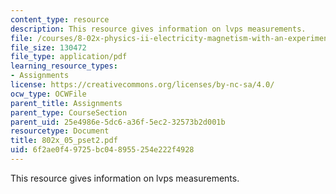 ```yaml
---
content_type: resource
description: This resource gives information on lvps measurements.
file: /courses/8-02x-physics-ii-electricity-magnetism-with-an-experimental-focus-spring-2005/6f2ae0f49725bc048955254e222f4928_802x_05_pset2.pdf
file_size: 130472
file_type: application/pdf
learning_resource_types:
- Assignments
license: https://creativecommons.org/licenses/by-nc-sa/4.0/
ocw_type: OCWFile
parent_title: Assignments
parent_type: CourseSection
parent_uid: 25e4986e-5dc6-a36f-5ec2-32573b2d001b
resourcetype: Document
title: 802x_05_pset2.pdf
uid: 6f2ae0f4-9725-bc04-8955-254e222f4928
---
```

This resource gives information on lvps measurements.
